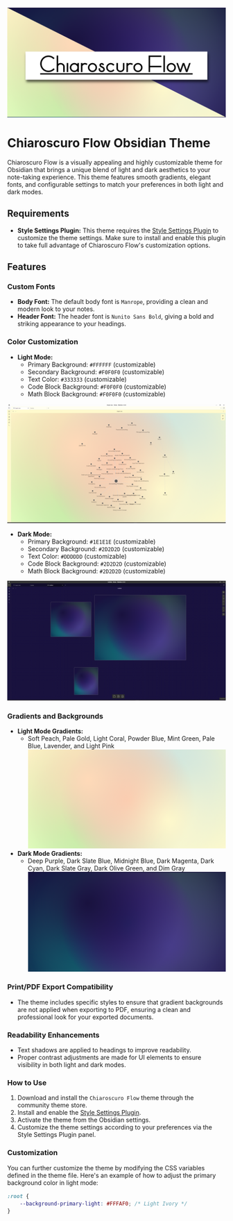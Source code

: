 ![intro.png](image.png)

# Chiaroscuro Flow Obsidian Theme

Chiaroscuro Flow is a visually appealing and highly customizable theme for Obsidian that brings a unique blend of light and dark aesthetics to your note-taking experience. This theme features smooth gradients, elegant fonts, and configurable settings to match your preferences in both light and dark modes.

## Requirements

- **Style Settings Plugin:** This theme requires the [Style Settings Plugin](https://github.com/mgmeyers/obsidian-style-settings) to customize the theme settings. Make sure to install and enable this plugin to take full advantage of Chiaroscuro Flow's customization options.

## Features

### Custom Fonts
- **Body Font:** The default body font is `Manrope`, providing a clean and modern look to your notes.
- **Header Font:** The header font is `Nunito Sans Bold`, giving a bold and striking appearance to your headings.

### Color Customization
- **Light Mode:**
	- Primary Background: `#FFFFFF` (customizable)
	- Secondary Background: `#F0F0F0` (customizable)
	- Text Color: `#333333` (customizable)
	- Code Block Background: `#F0F0F0` (customizable)
	- Math Block Background: `#F0F0F0` (customizable)

![](graph.png)

- **Dark Mode:**
	- Primary Background: `#1E1E1E` (customizable)
	- Secondary Background: `#2D2D2D` (customizable)
	- Text Color: `#DDDDDD` (customizable)
	- Code Block Background: `#2D2D2D` (customizable)
	- Math Block Background: `#2D2D2D` (customizable)

![](canvas.png)
### Gradients and Backgrounds
- **Light Mode Gradients:**
	- Soft Peach, Pale Gold, Light Coral, Powder Blue, Mint Green, Pale Blue, Lavender, and Light Pink
![](intropt2.png)
- **Dark Mode Gradients:**
	- Deep Purple, Dark Slate Blue, Midnight Blue, Dark Magenta, Dark Cyan, Dark Slate Gray, Dark Olive Green, and Dim Gray
![](intropt1.png)
### Print/PDF Export Compatibility
- The theme includes specific styles to ensure that gradient backgrounds are not applied when exporting to PDF, ensuring a clean and professional look for your exported documents.

### Readability Enhancements
- Text shadows are applied to headings to improve readability.
- Proper contrast adjustments are made for UI elements to ensure visibility in both light and dark modes.

### How to Use
1. Download and install the `Chiaroscuro Flow` theme through the community theme store.
2. Install and enable the [Style Settings Plugin](https://github.com/mgmeyers/obsidian-style-settings).
3. Activate the theme from the Obsidian settings.
4. Customize the theme settings according to your preferences via the Style Settings Plugin panel.

### Customization
You can further customize the theme by modifying the CSS variables defined in the theme file. Here's an example of how to adjust the primary background color in light mode:

```css
:root {
    --background-primary-light: #FFFAF0; /* Light Ivory */
}
